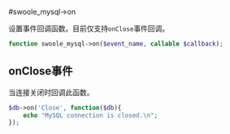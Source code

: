 #swoole_mysql->on

设置事件回调函数。目前仅支持`onClose`事件回调。

```php
function swoole_mysql->on($event_name, callable $callback);
```

onClose事件
----
当连接关闭时回调此函数。
```php
$db->on('Close', function($db){
	echo "MySQL connection is closed.\n";
});
```
